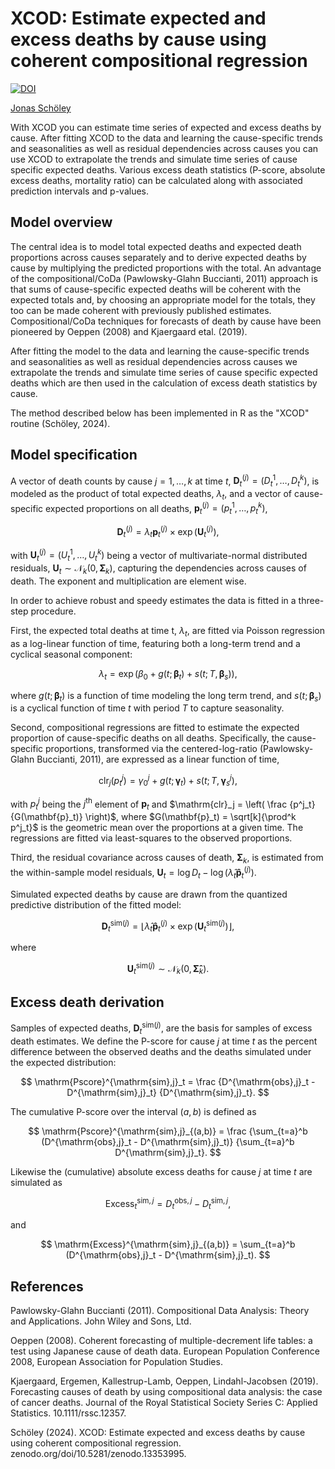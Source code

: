 # XCOD: Estimate expected and excess deaths by cause using coherent compositional regression

[![DOI](https://zenodo.org/badge/DOI/10.5281/zenodo.13353995.svg)](https://doi.org/10.5281/zenodo.13353995)

[Jonas Schöley](https://orcid.org/0000-0002-3340-8518)

With XCOD you can estimate time series of expected and excess deaths by cause. After fitting XCOD to the data and learning the cause-specific trends and seasonalities as well as residual dependencies across causes you can use XCOD to extrapolate the trends and simulate time series of cause specific expected deaths. Various excess death statistics (P-score, absolute excess deaths, mortality ratio) can be calculated along with associated prediction intervals and p-values.

## Model overview

The central idea is to model total expected deaths and expected death proportions across causes separately and to derive expected deaths by cause by multiplying the predicted proportions with the total. An advantage of the compositional/CoDa (Pawlowsky-Glahn Buccianti, 2011) approach is that sums of cause-specific expected deaths will be coherent with the expected totals and, by choosing an appropriate model for the totals, they too can be made coherent with previously published estimates. Compositional/CoDa techniques for forecasts of death by cause have been pioneered by Oeppen (2008) and Kjaergaard etal. (2019).

After fitting the model to the data and learning the cause-specific trends and seasonalities as well as residual dependencies across causes we extrapolate the trends and simulate time series of cause specific expected deaths which are then used in the calculation of excess death statistics by cause.

The method described below has been implemented in R as the "XCOD" routine (Schöley, 2024).

## Model specification

A vector of death counts by cause $j = 1, \ldots, k$ at time $t$, $\mathbf{D}^{(j)}_t = (D_t^1, \ldots, D_t^k)$, is modeled as the product of total expected deaths, $\lambda_t$, and a vector of cause-specific expected proportions on all deaths, $\mathbf{p}^{(j)}_t = (p^1_t, \ldots, p^k_t)$,

$$
\mathbf{D}^{(j)}_t = \lambda_t\mathbf{p}^{(j)}_t \times \exp \left( \mathbf{U}_t^{(j)}\right),
$$

with  $\mathbf{U}^{(j)}_t = (U^1_t, \ldots, U^k_t)$ being a vector of multivariate-normal distributed residuals, $\mathbf{U}_t \sim \mathcal{N}_k(0, \mathbf{\Sigma}_k)$, capturing the dependencies across causes of death. The exponent and multiplication are element wise.

In order to achieve robust and speedy estimates the data is fitted in a three-step procedure.

First, the expected total deaths at time t, $\lambda_t$, are fitted via Poisson regression as a log-linear function of time, featuring both a long-term trend and a cyclical seasonal component:

$$
\lambda_t = \exp \left( \beta_0 + g(t; \boldsymbol{\beta}_t) + s(t; T, \boldsymbol{\beta}_s) \right),
$$

where $g(t; \boldsymbol{\beta}_t)$ is a function of time modeling the long term trend, and $s(t; \boldsymbol{\beta}_s)$ is a cyclical function of time $t$ with period $T$ to capture seasonality.

Second, compositional regressions are fitted to estimate the expected proportion of cause-specific deaths on all deaths. Specifically, the cause-specific proportions, transformed via the centered-log-ratio (Pawlowsky-Glahn Buccianti, 2011), are expressed as a linear function of time,

$$
\mathrm{clr}_j(p^{j}_t) = \gamma_0^j + g(t; \boldsymbol{\gamma}_t) + s(t; T, \boldsymbol{\gamma}_s^j),
$$

with $p^{j}_t$ being the $j^\textrm{th}$ element of $\mathbf{p}_t$ and $\mathrm{clr}_j = \left( \frac {p^j_t} {G(\mathbf{p}_t)} \right)$, where $G(\mathbf{p}_t) = \sqrt[k]{\prod^k p^j_t}$ is the geometric mean over the proportions at a given time. The regressions are fitted via least-squares to the observed proportions.

Third, the residual covariance across causes of death, $\mathbf{\Sigma}_k$, is estimated from the within-sample model residuals, $\mathbf{U}_t = \log D_t - \log ( \hat\lambda_t\mathbf{\hat p}^{(j)}_t )$.

Simulated expected deaths by cause are drawn from the quantized predictive distribution of the fitted model:

$$
\mathbf{D}^{\mathrm{sim}(j)}_t = \left\lfloor \hat\lambda_t\mathbf{\hat p}^{(j)}_t \times \exp \left( \mathbf{U}_t^{\mathrm{sim}(j)}\right) \right\rfloor,
$$

where

$$
\mathbf{U}_t^{\mathrm{sim}(j)} \sim \mathcal{N}_k(0, \mathbf{\hat\Sigma}_k).
$$

## Excess death derivation

Samples of expected deaths, $\mathbf{D}^{\mathrm{sim}(j)}_t$, are the basis for samples of excess death estimates. We define the P-score for cause $j$ at time $t$ as the percent difference between the observed deaths and the deaths simulated under the expected distribution:

$$
\mathrm{Pscore}^{\mathrm{sim},j}_t = \frac {D^{\mathrm{obs},j}_t - D^{\mathrm{sim},j}_t} {D^{\mathrm{sim},j}_t}.
$$

The cumulative P-score over the interval $(a, b)$ is defined as

$$
\mathrm{Pscore}^{\mathrm{sim},j}_{(a,b)} = \frac {\sum_{t=a}^b (D^{\mathrm{obs},j}_t - D^{\mathrm{sim},j}_t)} {\sum_{t=a}^b D^{\mathrm{sim},j}_t}.
$$

Likewise the (cumulative) absolute excess deaths for cause $j$ at time $t$ are simulated as

$$
\mathrm{Excess}^{\mathrm{sim},j}_t = D^{\mathrm{obs},j}_t - D^{\mathrm{sim},j}_t,
$$

and

$$
\mathrm{Excess}^{\mathrm{sim},j}_{(a,b)} = \sum_{t=a}^b (D^{\mathrm{obs},j}_t - D^{\mathrm{sim},j}_t).
$$

## References

Pawlowsky-Glahn Buccianti (2011). Compositional Data Analysis: Theory and Applications. John Wiley and Sons, Ltd.

Oeppen (2008). Coherent forecasting of multiple-decrement life tables: a test using Japanese  cause of death data. European Population Conference 2008, European Association for  Population Studies.

Kjaergaard, Ergemen, Kallestrup-Lamb, Oeppen, Lindahl-Jacobsen (2019). Forecasting causes of death by using compositional data analysis: the case of cancer deaths. Journal of the Royal Statistical Society Series C: Applied Statistics. 10.1111/rssc.12357.

Schöley (2024). XCOD: Estimate expected and excess deaths by cause using coherent compositional regression. zenodo.org/doi/10.5281/zenodo.13353995.